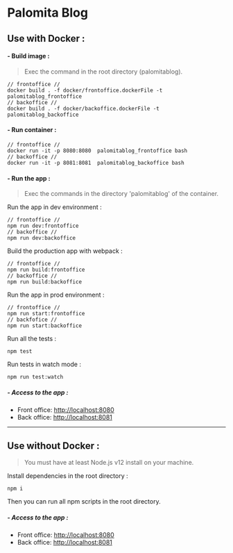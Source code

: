 # Palomita Blog

## Use with Docker :

#### - Build image :
>Exec the command in the root directory (palomitablog).

    // frontoffice //
    docker build . -f docker/frontoffice.dockerFile -t palomitablog_frontoffice
    // backoffice //
    docker build . -f docker/backoffice.dockerFile -t palomitablog_backoffice

#### - Run container :
    // frontoffice //
    docker run -it -p 8080:8080  palomitablog_frontoffice bash
    // backoffice //
    docker run -it -p 8081:8081  palomitablog_backoffice bash

#### - Run the app :
>Exec the commands in the directory 'palomitablog' of the container.

Run the app in dev environment :
    
    // frontoffice //
    npm run dev:frontoffice
    // backoffice //
    npm run dev:backoffice

Build the production app with webpack :

    // frontoffice //
    npm run build:frontoffice
    // backoffice //
    npm run build:backoffice

Run the app in prod environment :

    // frontoffice //
    npm run start:frontoffice
    // backfofice //
    npm run start:backoffice

Run all the tests :
    
    npm test

Run tests in watch mode :

    npm run test:watch

##### - Access to the app :
* Front office:
 [http://localhost:8080](http://localhost:8080)
* Back office:
 [http://localhost:8081](http://localhost:8081)

---
## Use without Docker :

>You must have at least Node.js v12 install on your machine.

Install dependencies in the root directory :

    npm i

Then you can run all npm scripts in the root directory.

##### - Access to the app :
* Front office:
 [http://localhost:8080](http://localhost:8080)
* Back office:
 [http://localhost:8081](http://localhost:8081)